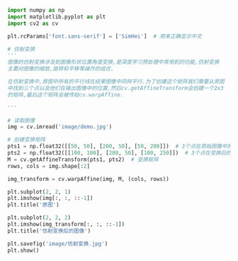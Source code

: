 
<BlogInfo title="14.图像的仿射变换" author="白日梦想猿" pv=0 read_times=0 pre_cost_time=0分42秒 category="图像处理" tag_list="['图像处理']" create_time="2021.08.11 10:39:18" update_time="2021.08.11 11:00:35" />

```python
import numpy as np
import matplotlib.pyplot as plt
import cv2 as cv

plt.rcParams['font.sans-serif'] = ['SimHei']  # 用来正确显示中文

# 仿射变换
'''
图像的仿射变换涉及到图像形状位置角度变换,是深度学习预处理中常用到的功能,仿射变换
主要对图像的缩放,旋转和平移等操作的组合.

在仿射变换中,原图中所有的平行线在结果图像中同样平行.为了创建这个矩阵我们需要从原图
中找到三个点以及他们在输出图像中的位置,然后cv.getAffineTransform会创建一个2x3
的矩阵,最后这个矩阵会被传给cv.warpAffine.

'''

# 读取图像
img = cv.imread('image/demo.jpg')

# 创建变换矩阵
pts1 = np.float32([[50, 50], [200, 50], [50, 200]])  # 3个点在原始图像中的位置
pts2 = np.float32([[100, 100], [200, 50], [100, 250]])  # 3个点在变换后的图像中的位置
M = cv.getAffineTransform(pts1, pts2)  # 变换矩阵
rows, cols = img.shape[:2]

img_transform = cv.warpAffine(img, M, (cols, rows))

plt.subplot(2, 2, 1)
plt.imshow(img[:, :, ::-1])
plt.title('原图')

plt.subplot(2, 2, 2)
plt.imshow(img_transform[:, :, ::-1])
plt.title('仿射变换后的图像')

plt.savefig('image/仿射变换.jpg')
plt.show()

```
